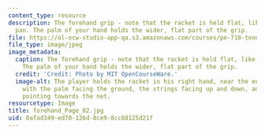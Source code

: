 ```yaml
---
content_type: resource
description: The forehand grip - note that the racket is held flat, like a frying
  pan. The palm of your hand holds the wider, flat part of the grip.
file: https://ol-ocw-studio-app-qa.s3.amazonaws.com/courses/pe-710-tennis-spring-2007/0afad349ed70126d8ce98cc88125d21f_forehand_Page_02.jpg
file_type: image/jpeg
image_metadata:
  caption: The forehand grip - note that the racket is held flat, like a frying pan.
    The palm of your hand holds the wider, flat part of the grip.
  credit: 'Credit: Photo by MIT OpenCourseWare.'
  image-alt: The player holds the racket in his right hand, near the end of the grip,
    with the palm facing the ground, the strings facing up and down, and the head
    pointing towards the net.
resourcetype: Image
title: forehand_Page_02.jpg
uid: 0afad349-ed70-126d-8ce9-8cc88125d21f
---
```

